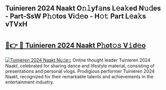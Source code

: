 ## Tuinieren 2024 Naakt O𝚗𝚕yf𝚊ns L𝚎a𝚔ed N𝚞𝚍es - Part-SsW P𝚑𝚘tos Vi𝚍𝚎o - H𝚘𝚝 Part L𝚎a𝚔s vTVxH

# <h2><a href="http://kf2397.oniu.top/?m=Tuinieren+2024+Naakt">🔗👉 🔴 Tuinieren 2024 Naakt P𝚑ot𝚘𝚜 V𝚒d𝚎o</a></h2>

[![Tuinieren 2024 Naakt Nu𝚍e𝚜](https://i.imgur.com/0qMVB7G.gif)](http://kf2397.oniu.top/?m=Tuinieren+2024+Naakt)
Online thought leader Tuinieren 2024 Naakt, celebrated for sharing dance and lifestyle material, consisting of presentations and personal vlogs. Prodigious performer Tuinieren 2024 Naakt, recognized for their remarkable talents and achievements in the entertainment industry.  
